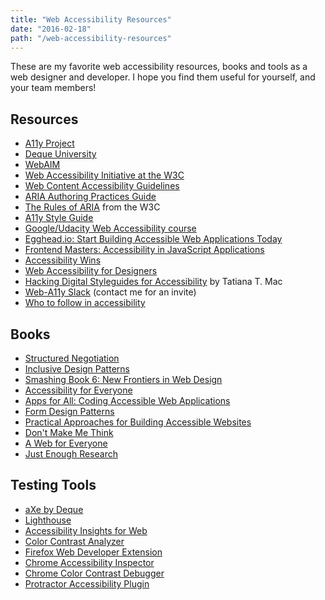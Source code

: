 ```yaml
---
title: "Web Accessibility Resources"
date: "2016-02-18"
path: "/web-accessibility-resources"
---
```


These are my favorite web accessibility resources, books and tools as a web designer and developer. I hope you find them useful for yourself, and your team members!

## Resources

- [A11y Project](http://a11yproject.com/)
- [Deque University](https://dequeuniversity.com)
- [WebAIM](http://webaim.org)
- [Web Accessibility Initiative at the W3C](https://www.w3.org/WAI/)
- [Web Content Accessibility Guidelines](https://www.w3.org/TR/WCAG21/)
- [ARIA Authoring Practices Guide](https://www.w3.org/TR/wai-aria-practices-1.1/)
- [The Rules of ARIA](https://www.w3.org/TR/using-aria/) from the W3C
- [A11y Style Guide](https://a11y-style-guide.com/style-guide/section-resources.html)
- [Google/Udacity Web Accessibility course](https://www.udacity.com/course/web-accessibility--ud891)
- [Egghead.io: Start Building Accessible Web Applications Today](https://egghead.io/courses/start-building-accessible-web-applications-today)
- [Frontend Masters: Accessibility in JavaScript Applications](https://frontendmasters.com/workshops/javascript-accessibility/)
- [Accessibility Wins](https://a11ywins.tumblr.com)
- [Web Accessibility for Designers](https://webaim.org/resources/designers/)
- [Hacking Digital Styleguides for Accessibility](https://www.skillshare.com/classes/Hacking-Digital-Styleguides-for-Accessibility-Type-Color-Imagery/1920202818) by Tatiana T. Mac
- [Web-A11y Slack](/contact/) (contact me for an invite)
- [Who to follow in accessibility](https://a11yproject.com/follow/)

## Books

- [Structured Negotiation](http://www.lflegal.com/book/)
- [Inclusive Design Patterns](https://www.smashingmagazine.com/inclusive-design-patterns/)
- [Smashing Book 6: New Frontiers in Web Design](/smashing-book-6)
- [Accessibility for Everyone](https://abookapart.com/products/accessibility-for-everyone)
- [Apps for All: Coding Accessible Web Applications](https://shop.smashingmagazine.com/products/apps-for-all)
- [Form Design Patterns](https://www.smashingmagazine.com/printed-books/form-design-patterns/)
- [Practical Approaches for Building Accessible Websites](https://shop.smashingmagazine.com/products/practical-approaches-for-designing-accessible-websites)
- [Don't Make Me Think](https://play.google.com/store/books/details?id=g1QBFJxB_eEC&source=productsearch&utm_source=HA_Desktop_US&utm_medium=SEM&utm_campaign=PLA&pcampaignid=MKTAD0930BO1&gl=US&gclid=CIneyIOpgssCFczYfgodYAQGMg&gclsrc=ds)
- [A Web for Everyone](http://rosenfeldmedia.com/books/a-web-for-everyone/)
- [Just Enough Research](https://abookapart.com/products/just-enough-research)

## Testing Tools

- [aXe by Deque](https://deque.com/axe/)
- [Lighthouse](https://developers.google.com/web/tools/lighthouse/)
- [Accessibility Insights for Web](https://accessibilityinsights.io)
- [Color Contrast Analyzer](https://developer.paciellogroup.com/resources/contrastanalyser/)
- [Firefox Web Developer Extension](https://addons.mozilla.org/en-US/firefox/addon/web-developer/)
- [Chrome Accessibility Inspector](https://gist.github.com/marcysutton/0a42f815878c159517a55e6652e3b23a)
- [Chrome Color Contrast Debugger](https://developers.google.com/web/updates/2018/01/devtools#contrast)
- [Protractor Accessibility Plugin](/angular-protractor-accessibility-plugin/)
